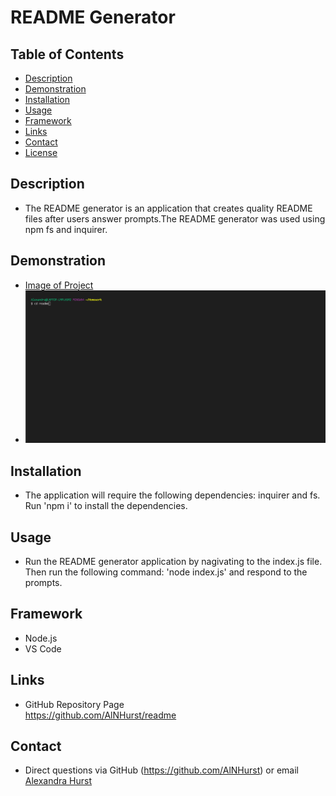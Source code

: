 # README Generator

## Table of Contents
* [Description](#Description) 
* [Demonstration](#Demonstration)
* [Installation](#Installation)
* [Usage](#Usage)  
* [Framework](#Framework)
* [Links](#Links)
* [Contact](#Contact)
* [License](#License)

## Description 
* The README generator is an application that creates quality README files after users answer prompts.The README generator was used using npm fs and inquirer. 

## Demonstration
* [Image of Project](https://github.com/AlNHurst/readme/blob/main/assets/readme_image.JPG)
* ![gif Demonstration](https://github.com/AlNHurst/readme/blob/main/assets/readme_gif.gif)

## Installation
*  The application will require the following dependencies: inquirer and fs. Run 'npm i' to install the dependencies. 

## Usage
* Run the README generator application by nagivating to the index.js file. Then run the following command: 'node index.js' and respond to the prompts. 

## Framework
* Node.js
* VS Code

## Links
* GitHub Repository Page <br>
https://github.com/AlNHurst/readme

## Contact
* Direct questions via GitHub (https://github.com/AlNHurst) or email [Alexandra Hurst](mailto:ahurst10@uncc.edu)


